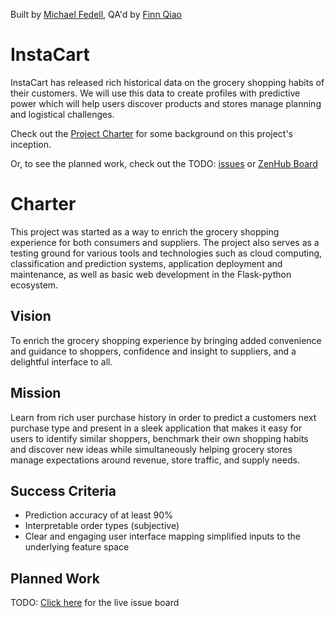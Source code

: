 Built by [Michael Fedell](https://github.com/michaelfedell), QA'd by [Finn Qiao](https://github.com/finnqiao)

# InstaCart

InstaCart has released rich historical data on the grocery shopping habits of their customers. We will use this data to create profiles with predictive power which will help users discover products and stores manage planning and logistical challenges.

Check out the [Project Charter](CHARTER.md) for some background on this project's inception.

Or, to see the planned work, check out the TODO: [issues]() or [ZenHub Board]()

# Charter

This project was started as a way to enrich the grocery shopping experience for both consumers and suppliers. The project also serves as a testing ground for various tools and technologies such as cloud computing, classification and prediction systems, application deployment and maintenance, as well as basic web development in the Flask-python ecosystem.

## Vision

To enrich the grocery shopping experience by bringing added convenience and guidance to shoppers, confidence and insight to suppliers, and a delightful interface to all.

## Mission

Learn from rich user purchase history in order to predict a customers next purchase type and present in a sleek application that makes it easy for users to identify similar shoppers, benchmark their own shopping habits and discover new ideas while simultaneously helping grocery stores manage expectations around revenue, store traffic, and supply needs.

## Success Criteria

- Prediction accuracy of at least 90%
- Interpretable order types (subjective)
- Clear and engaging user interface mapping simplified inputs to the underlying feature space

## Planned Work

TODO: [Click here]() for the live issue board